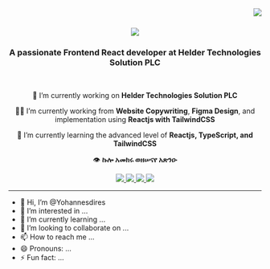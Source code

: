 
<img align="right" src="https://visitor-badge.laobi.icu/badge?page_id=Yohannesdires.Yohannesdires" />

<h1 align="center">
    <img src="https://readme-typing-svg.herokuapp.com/?font=OpenSans&size=37&center=true&vCenter=true&width=500&height=70&duration=5000&lines=Hi+There!+👋;+I'm+Yohannis+Dires!;" />
</h1>

<h3 align="center">A passionate Frontend React developer at <span color="blue"> Helder Technologies Solution PLC</span> </h3>

<br/>



<div align="center">
 
 🔭 I’m currently working on **Helder Technologies Solution PLC**

👨‍💻 I’m  currently working from **Website Copywriting**, **Figma Design**, and implementation using **Reactjs with TailwindCSS**
 
 🌱 I’m currently learning the advanced level of **Reactjs, TypeScript, and TailwindCSS**

 
 👁 **ኩሎ አመክሩ ወዘሠናየ አጽንዑ**

 </div>

 
<div align="center"> 
 <a href="mailto:yohannesdires1994@mail.com">
  <img src="https://img.shields.io/badge/Email-333333?style=for-the-badge&logo=mail.ru&logoColor=blue" />
</a>

<a href="https://github.com/Yohannesdires">
  <img src="https://img.shields.io/badge/GitHub-333333?style=for-the-badge&logo=github&logoColor=black" />
</a>
  <a href="https://linkedin.com/in/pedro-sales-muniz" target="_blank">
    <img src="https://img.shields.io/badge/LinkedIn-0077B5?style=for-the-badge&logo=linkedin&logoColor=white" target="_blank" />
  </a>
  <a href="https://salesp07.github.io" target="_blank">
     <img src="https://img.shields.io/badge/Portfolio-FF5722?style=for-the-badge&logo=todoist&logoColor=white" target="_blank" /> <!-- sqlite, safari, google-chrome are other good icon options -->
  </a>
</div>

 <hr/>














- 👋 Hi, I’m @Yohannesdires
- 👀 I’m interested in ...
- 🌱 I’m currently learning ...
- 💞️ I’m looking to collaborate on ...
- 📫 How to reach me ...
- 😄 Pronouns: ...
- ⚡ Fun fact: ...

<!---
Yohannesdires/Yohannesdires is a ✨ special ✨ repository because its `README.md` (this file) appears on your GitHub profile.
You can click the Preview link to take a look at your changes.
--->
